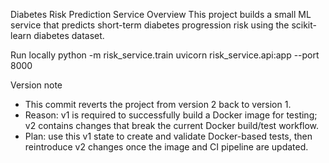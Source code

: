 Diabetes Risk Prediction Service
Overview
This project builds a small ML service that predicts short-term diabetes progression risk using the scikit-learn diabetes dataset.

Run locally
python -m risk_service.train
uvicorn risk_service.api:app --port 8000


Version note

- This commit reverts the project from version 2 back to version 1.
- Reason: v1 is required to successfully build a Docker image for testing; v2 contains changes that break the current Docker build/test workflow.
- Plan: use this v1 state to create and validate Docker-based tests, then reintroduce v2 changes once the image and CI pipeline are updated.
